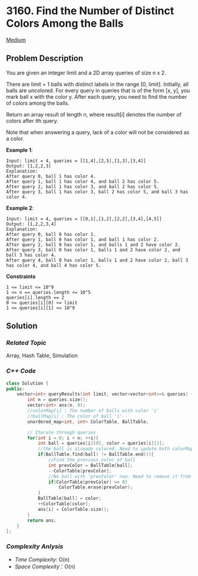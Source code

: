# 3160. Find the Number of Distinct Colors Among the Balls
[Medium](https://leetcode.com/problems/find-the-number-of-distinct-colors-among-the-balls/description/)

## Problem Description

You are given an integer limit and a 2D array queries of size n x 2.

There are limit + 1 balls with distinct labels in the range [0, limit]. Initially, all balls are uncolored. For every query in queries that is of the form [x, y], you mark ball x with the color y. After each query, you need to find the number of colors among the balls.

Return an array result of length n, where result[i] denotes the number of colors after ith query.

Note that when answering a query, lack of a color will not be considered as a color.

**Example 1**:
```
Input: limit = 4, queries = [[1,4],[2,5],[1,3],[3,4]]
Output: [1,2,2,3]
Explanation:
After query 0, ball 1 has color 4.
After query 1, ball 1 has color 4, and ball 2 has color 5.
After query 2, ball 1 has color 3, and ball 2 has color 5.
After query 3, ball 1 has color 3, ball 2 has color 5, and ball 3 has color 4.
```
**Example 2**:
```
Input: limit = 4, queries = [[0,1],[1,2],[2,2],[3,4],[4,5]]
Output: [1,2,2,3,4]
Explanation:
After query 0, ball 0 has color 1.
After query 1, ball 0 has color 1, and ball 1 has color 2.
After query 2, ball 0 has color 1, and balls 1 and 2 have color 2.
After query 3, ball 0 has color 1, balls 1 and 2 have color 2, and ball 3 has color 4.
After query 4, ball 0 has color 1, balls 1 and 2 have color 2, ball 3 has color 4, and ball 4 has color 5.
```

**Constraints**
```
1 <= limit <= 10^9
1 <= n == queries.length <= 10^5
queries[i].length == 2
0 <= queries[i][0] <= limit
1 <= queries[i][1] <= 10^9
```

## Solution

### _Related Topic_
   Array, Hash Table, Simulation

### _C++ Code_
```cpp
class Solution {
public:
    vector<int> queryResults(int limit, vector<vector<int>>& queries) {
        int n = queries.size();
        vector<int> ans(n, 0);
        //colorMap[i] : The number of balls with color 'i'
        //ballMap[i] : The color of ball 'i' 
        unordered_map<int, int> ColorTable, BallTable;

        // Iterate through queries
        for(int i = 0; i < n; ++i){
            int ball = queries[i][0], color = queries[i][1];
            //the ball is already colored. Need to update both colorMap and ballMap
            if(BallTable.find(ball) != BallTable.end()){
                //Find the previous color of ball 
                int prevColor = BallTable[ball];
                --ColorTable[prevColor];
                //No ball with 'prevColor' now. Need to remove it from the color hash table
                if(ColorTable[prevColor] == 0)
                    ColorTable.erase(prevColor);
            }
            BallTable[ball] = color;
            ++ColorTable[color];
            ans[i] = ColorTable.size(); 
        }
        return ans;
    }
};
```

### _Complexity Anlysis_
- _Time Complexity_: O(n)
- _Space Complexity_：O(n)
